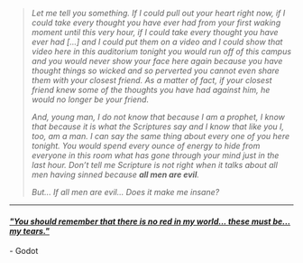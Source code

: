 > _Let me tell you something. If I could pull out your heart right now, if I could take every thought you have ever had from your first waking moment until this very hour, if I could take every thought you have ever had [...] and I could put them on a video and I could show that video here in this auditorium tonight you would run off of this campus and you would never show your face here again because you have thought things so wicked and so perverted you cannot even share them with your closest friend. As a matter of fact, if your closest friend knew some of the thoughts you have had against him, he would no longer be your friend._
> 
> _And, young man, I do not know that because I am a prophet, I know that because it is what the Scriptures say and I know that like you I, too, am a man. I can say the same thing about every one of you here tonight. You would spend every ounce of energy to hide from everyone in this room what has gone through your mind just in the last hour. Don’t tell me Scripture is not right when it talks about all men having sinned because **all men are evil**._
>
> _But... If all men are evil... Does it make me insane?_

----

#### [_"You should remember that there is no red in my world... these must be... my tears."_](https://www.youtube.com/watch?v=RlM9yTUsfUw)
\- Godot
